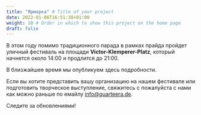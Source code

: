 ```yaml
---
title: "Ярмарка" # Title of your project
date: 2022-01-06T16:51:38+01:00
weight: 10 # Order in which to show this project on the home page
draft: false
---
```

В этом году помимо традиционного парада в рамках прайда пройдет уличный фестиваль на площади **Victor-Klemperer-Platz**, который начнется около 14:00 и продлится до 21:00.

В близжайшее время мы опубликуем здесь подробности. 

Если вы хотите представить вашу организацию на нашем фестивале или подготовить творческое выступление, свяжитесь с пожалуйста с нами как можно раньше по емайлу [info@quarteera.de](mailto:info@quarteera.de).

Следите за обновлениями!